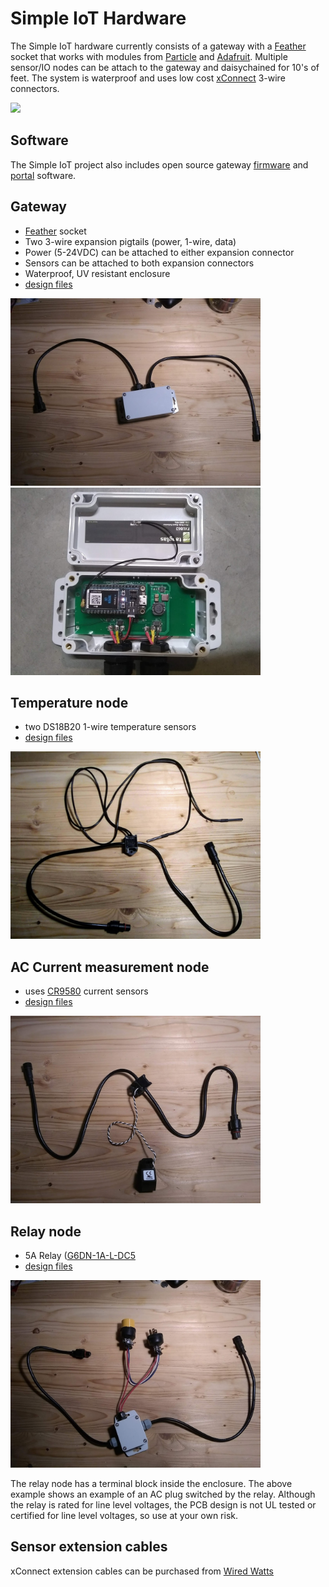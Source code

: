# Simple IoT Hardware

The Simple IoT hardware currently consists of a gateway with a
[Feather](https://learn.adafruit.com/adafruit-feather/) socket that works with
modules from
[Particle](https://store.particle.io/collections/prototyping-hardware) and
[Adafruit](https://www.adafruit.com/feather). Multiple sensor/IO nodes can be
attach to the gateway and daisychained for 10's of feet. The system is
waterproof and uses low cost
[xConnect](https://www.wiredwatts.com/3-core-xconnect-connector) 3-wire
connectors.

<img src="https://www.wiredwatts.com/img/products/m/pt3c6km3-1_m.jpg" width="200"/>

## Software

The Simple IoT project also includes open source gateway
[firmware](https://github.com/simpleiot/firmware/tree/master/siot-fw) and
[portal](https://github.com/simpleiot/simpleiot) software.

## Gateway

- [Feather](https://learn.adafruit.com/adafruit-feather/) socket
- Two 3-wire expansion pigtails (power, 1-wire, data)
- Power (5-24VDC) can be attached to either expansion connector
- Sensors can be attached to both expansion connectors
- Waterproof, UV resistant enclosure
- [design files](https://github.com/simpleiot/hardware/tree/master/siot-gateway-particle)

<img src="docs/gw.jpg" width="400"/>
<img src="docs/gw-internals.jpg" width="400"/>

## Temperature node

- two DS18B20 1-wire temperature sensors
- [design files](https://github.com/simpleiot/hardware/tree/master/siot-node-temp)

<img src="docs/node-tmp.jpg" width="400"/>

## AC Current measurement node

- uses [CR9580](https://www.crmagnetics.com/current-sensors/cr9580) current
  sensors
- [design files](https://github.com/simpleiot/hardware/tree/master/siot-node-current-clamp)

<img src="docs/node-current-sense.jpg" width="400"/>

## Relay node

- 5A Relay
  ([G6DN-1A-L-DC5](https://www.mouser.com/datasheet/2/307/en-g6dn-838135.pdf)
- [design files](https://github.com/simpleiot/hardware/tree/master/siot-node-relay)

<img src="docs/node-relay.jpg" width="400"/>

The relay node has a terminal block inside the enclosure. The above example
shows an example of an AC plug switched by the relay. Although the relay is
rated for line level voltages, the PCB design is not UL tested or certified for
line level voltages, so use at your own risk.

## Sensor extension cables

xConnect extension cables can be purchased from
[Wired Watts](https://www.wiredwatts.com/3-core-xconnect-connector)
